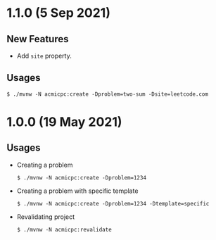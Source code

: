 # 1.1.0 (5 Sep 2021)

## New Features
- Add `site` property.

## Usages
```
$ ./mvnw -N acmicpc:create -Dproblem=two-sum -Dsite=leetcode.com
```

# 1.0.0 (19 May 2021)

## Usages
- Creating a problem
  ```
  $ ./mvnw -N acmicpc:create -Dproblem=1234 
  ```
- Creating a problem with specific template
  ```
  $ ./mvnw -N acmicpc:create -Dproblem=1234 -Dtemplate=specific
  ```
- Revalidating project
  ```
  $ ./mvnw -N acmicpc:revalidate
  ```